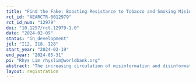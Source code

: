 ```yaml
---
title: "Find the Fake: Boosting Resistance to Tobacco and Smoking Misinformation with a Chatbot Game"
rct_id: "AEARCTR-0012979"
rct_id_num: "12979"
doi: "10.1257/rct.12979-1.0"
date: "2024-02-09"
status: "in_development"
jel: "I12, I18, I28"
start_year: "2024-02-19"
end_year: "2024-05-31"
pi: "Rhys Lim rhyslim@worldbank.org"
abstract: "The increasing circulation of misinformation and disinformation poses a significant threat to the credibility of public institutions and their ability to enact policies that promote the well-being of society. Despite the urgency of addressing misinformation on a global scale, there has been limited research into effective solutions, particularly in low- and middle-income countries. One context where widespread misinformation proliferates is in the domain of smoking and tobacco. To tackle this issue, we conducted an experimental study in schools to assess the effectiveness of a unique intervention using a chatbot game on messaging services (e.g., WhatsApp, Viber) to prubunk misinformation by teaching commonly used misinformation tactics. Our goal was to enhance individuals' ability to identify deceptive misinformation techniques used in misleading headlines and reduce the intention to share such misinformation content with others. Essentially, we sought to inoculate and immunize individuals against misinformation through this intervention."
layout: registration
---
```


